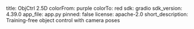 title: ObjCtrl 2.5D
colorFrom: purple
colorTo: red
sdk: gradio
sdk_version: 4.39.0
app_file: app.py
pinned: false
license: apache-2.0
short_description: Training-free object control with camera poses